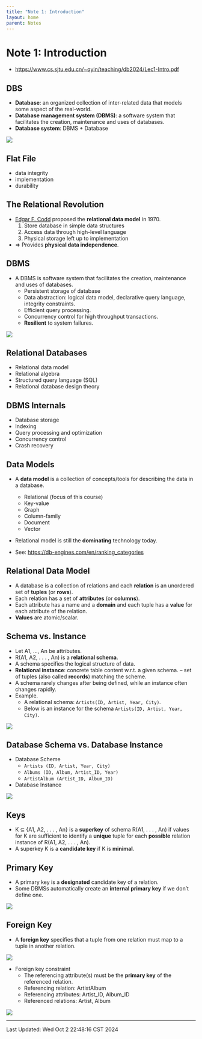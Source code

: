 ```yaml
---
title: "Note 1: Introduction"
layout: home
parent: Notes
---
```


# Note 1: Introduction

- <https://www.cs.sjtu.edu.cn/~qyin/teaching/db2024/Lec1-Intro.pdf>

## DBS

- **Database**: an organized collection of inter-related data that models some aspect of the real-world.
- **Database management system (DBMS)**: a software system that facilitates the creation, maintenance and uses of databases.
- **Database system**: DBMS + Database

![](./attachments/DBS.png)

## Flat File

- data integrity
- implementation
- durability

## The Relational Revolution

- [Edgar F. Codd](https://en.wikipedia.org/wiki/Edgar_F._Codd) proposed the **relational data model** in 1970.
	1. Store database in simple data structures
	2. Access data through high-level language
	3. Physical storage left up to implementation
- ⇒ Provides **physical data independence**.

## DBMS

- A DBMS is software system that facilitates the creation, maintenance and uses of databases.
	- Persistent storage of database
	- Data abstraction: logical data model, declarative query language, integrity constraints.
	- Efficient query processing.
	- Concurrency control for high throughput transactions.
	- **Resilient** to system failures.

![](./attachments/DBMS.png)

## Relational Databases

- Relational data model
- Relational algebra
- Structured query language (SQL)
- Relational database design theory

## DBMS Internals

- Database storage
- Indexing
- Query processing and optimization
- Concurrency control
- Crash recovery

## Data Models

- A **data model** is a collection of concepts/tools for describing the data in a database.
	- Relational (focus of this course)
	- Key-value
	- Graph
	- Column-family
	- Document
	- Vector
- Relational model is still the **dominating** technology today.

- See: https://db-engines.com/en/ranking_categories

## Relational Data Model

- A database is a collection of relations and each **relation** is an unordered set of **tuples** (or **rows**).
- Each relation has a set of **attributes** (or **columns**).
- Each attribute has a name and a **domain** and each tuple has a **value** for each attribute of the relation.
- **Values** are atomic/scalar.

## Schema vs. Instance

- Let A1, …, An be attributes.
- R(A1, A2, . . . , An) is a **relational schema**.
- A schema specifies the logical structure of data.
- **Relational instance**: concrete table content w.r.t. a given schema.
  – set of tuples (also called **records**) matching the scheme.
- A schema rarely changes after being defined, while an instance often changes rapidly.
- Example.
	- A relational schema: `Artists(ID, Artist, Year, City)`. 
	- Below is an instance for the schema `Artists(ID, Artist, Year, City)`.

![](./attachments/artists.png)

## Database Schema vs. Database Instance

- Database Scheme
	- `Artists (ID, Artist, Year, City)`
	- `Albums (ID, Album, Artist_ID, Year)`
	- `ArtistAlbum (Artist_ID, Album_ID)`
- Database Instance

![](./attachments/DB_instance.png)

## Keys

- K ⊆ {A1, A2, . . . , An} is a **superkey** of schema R(A1, . . . , An) if values for K are sufficient to identify a **unique** tuple for each **possible** relation instance of R(A1, A2, . . . , An).
- A superkey K is a **candidate key** if K is **minimal**.

## Primary Key

- A primary key is a **designated** candidate key of a relation.
- Some DBMSs automatically create an **internal primary key** if we don’t define one.

![](./attachments/primary_key.png)

## Foreign Key

- A **foreign key** specifies that a tuple from one relation must map to a tuple in another relation.

![](./attachments/foreign_key.png)

- Foreign key constraint
	- The referencing attribute(s) must be the **primary key** of the referenced relation.
	- Referencing relation: ArtistAlbum
	- Referencing attributes: Artist_ID, Album_ID
	- Referenced relations: Artist, Album

![](./attachments/foreign_key_constraint.png)

---

Last Updated: Wed Oct  2 22:48:16 CST 2024